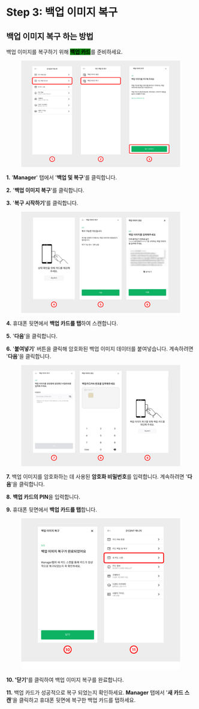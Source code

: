 # Step 3: 백업 이미지 복구

## 백업 이미지 복구 하는 방법 <a href="#how-to-recover-the-backup-image" id="how-to-recover-the-backup-image"></a>

백업 이미지를 복구하기 위해 <mark style="background-color:green;">**백업 카드**</mark>를 준비하세요.

<figure><img src="../../.gitbook/assets/1 (4).jpg" alt=""><figcaption></figcaption></figure>

**1.** '**Manager**' 탭에서 '**백업 및 복구**'를 클릭합니다.

**2.** '**백업 이미지 복구**'를 클릭합니다.

**3.** '**복구 시작하기**'를 클릭합니다.

<figure><img src="../../.gitbook/assets/2 (5).jpg" alt=""><figcaption></figcaption></figure>

**4.** 휴대폰 뒷면에서 **백업 카드를 탭**하여 스캔합니다.&#x20;

**5.** '**다음**'을 클릭합니다.

**6.** '**붙여넣기**' 버튼을 클릭해 암호화된 백업 이미지 데이터를 붙여넣습니다. 계속하려면 '**다음**'을 클릭합니다.

<figure><img src="../../.gitbook/assets/3 (7).jpg" alt=""><figcaption></figcaption></figure>

**7.** 백업 이미지를 암호화하는 데 사용된 **암호화 비밀번호**를 입력합니다. 계속하려면 '**다음**'을 클릭합니다.&#x20;

**8.** **백업 카드의 PIN**을 입력합니다.&#x20;

**9.** 휴대폰 뒷면에서 **백업 카드를 탭**합니다.

<figure><img src="../../.gitbook/assets/4 (13).jpg" alt=""><figcaption></figcaption></figure>



**10. '닫기'**&#xB97C; 클릭하여 백업 이미지 복구를 완료합니다.&#x20;

**11.** 백업 카드가 성공적으로 복구 되었는지 확인하세요. **Manager** 탭에서 '**새 카드 스캔**'을 클릭하고 휴대폰 뒷면에 복구한 백업 카드를 탭하세요.&#x20;

